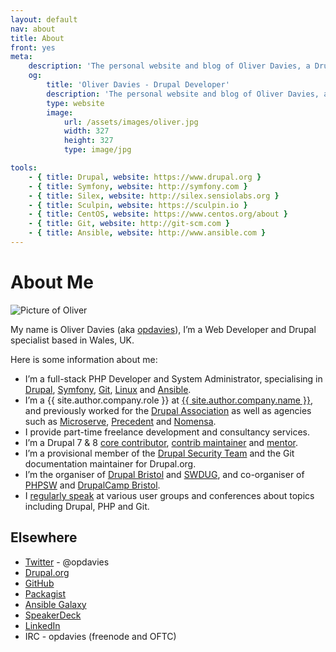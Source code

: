 ```yaml
---
layout: default
nav: about
title: About
front: yes
meta:
    description: 'The personal website and blog of Oliver Davies, a Drupal Developer and System Administrator from Wales, UK.'
    og:
        title: 'Oliver Davies - Drupal Developer'
        description: 'The personal website and blog of Oliver Davies, a Drupal Developer and System Administrator from Wales, UK.'
        type: website
        image:
            url: /assets/images/oliver.jpg
            width: 327
            height: 327
            type: image/jpg

tools:
    - { title: Drupal, website: https://www.drupal.org }
    - { title: Symfony, website: http://symfony.com }
    - { title: Silex, website: http://silex.sensiolabs.org }
    - { title: Sculpin, website: https://sculpin.io }
    - { title: CentOS, website: https://www.centos.org/about }
    - { title: Git, website: http://git-scm.com }
    - { title: Ansible, website: http://www.ansible.com }
---
```

# About Me

<img src="{{ site.images_url }}/assets/images/me-precedent.jpg" alt="Picture of Oliver" class="img-circle">

My name is Oliver Davies (aka [opdavies](https://www.google.com/#q=opdavies)), I’m a Web Developer and Drupal specialist based in Wales, UK.

Here is some information about me:

* I’m a full-stack PHP Developer and System Administrator, specialising in [Drupal](https://www.drupal.org), [Symfony](http://symfony.com), [Git](http://git-scm.com), [Linux](https://en.wikipedia.org/wiki/Linux) and [Ansible](http://www.ansible.com).
* I’m a {{ site.author.company.role }} at <a href="{{ site.author.company.website }}">{{ site.author.company.name }}</a>, and previously worked for the [Drupal Association](https://assoc.drupal.org) as well as agencies such as [Microserve](https://www.microserve.io), [Precedent](http://precedent.com) and [Nomensa](http://www.nomensa.com).
* I provide part-time freelance development and consultancy services.
* I’m a Drupal 7 & 8 [core contributor](https://www.drupal.org/u/opdavies/issue-credits/3060), [contrib maintainer](https://www.drupal.org/project/user/381388) and [mentor](https://www.drupal.org/user/381388/people-mentored).
* I’m a provisional member of the [Drupal Security Team](https://www.drupal.org/security-team) and the Git documentation maintainer for Drupal.org.
* I’m the organiser of [Drupal Bristol](http://www.drupalbristol.org.uk) and [SWDUG](https://groups.drupal.org/wales-uk), and co-organiser of [PHPSW](https://phpsw.uk) and [DrupalCamp Bristol](http://www.drupalcampbristol.co.uk).
* I [regularly speak](/talks/) at various user groups and conferences about topics including Drupal, PHP and Git.

## Elsewhere

* [Twitter](https://twitter.com/opdavies) - @opdavies
* [Drupal.org](https://www.drupal.org/u/opdavies)
* [GitHub](https://www.github.com/opdavies)
* [Packagist](https://packagist.org/users/opdavies)
* [Ansible Galaxy](https://galaxy.ansible.com/list#/users/14560)
* [SpeakerDeck](https://speakerdeck.com/opdavies)
* [LinkedIn](http://uk.linkedin.com/in/opdavies)
* IRC - opdavies (freenode and OFTC)
